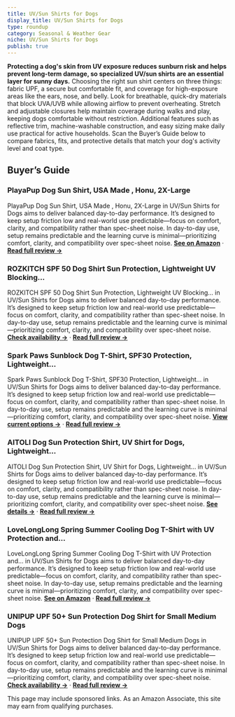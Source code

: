 ```yaml
---
title: UV/Sun Shirts for Dogs
display_title: UV/Sun Shirts for Dogs
type: roundup
category: Seasonal & Weather Gear
niche: UV/Sun Shirts for Dogs
publish: true
---
```


<p><strong>Protecting a dog's skin from UV exposure reduces sunburn risk and helps prevent long-term damage, so specialized UV/sun shirts are an essential layer for sunny days.</strong> Choosing the right sun shirt centers on three things: fabric UPF, a secure but comfortable fit, and coverage for high-exposure areas like the ears, nose, and belly. Look for breathable, quick-dry materials that block UVA/UVB while allowing airflow to prevent overheating. Stretch and adjustable closures help maintain coverage during walks and play, keeping dogs comfortable without restriction. Additional features such as reflective trim, machine-washable construction, and easy sizing make daily use practical for active households. Scan the Buyer’s Guide below to compare fabrics, fits, and protective details that match your dog's activity level and coat type.</p>

<h2>Buyer’s Guide</h2>
<h3>PlayaPup Dog Sun Shirt, USA Made , Honu, 2X-Large</h3>
<p>PlayaPup Dog Sun Shirt, USA Made , Honu, 2X-Large in UV/Sun Shirts for Dogs aims to deliver balanced day-to-day performance. It’s designed to keep setup friction low and real-world use predictable&mdash;focus on comfort, clarity, and compatibility rather than spec-sheet noise. In day-to-day use, setup remains predictable and the learning curve is minimal&mdash;prioritizing comfort, clarity, and compatibility over spec-sheet noise. <a href="https://amzn.to/4qgAvuQ" target="_blank" rel="nofollow sponsored noopener noopener" target="_blank"><strong>See on Amazon</strong></a> · <a href="/reviews/playapup-dog-sun-shirt-usa-made-upf-50-honu-2x-large/"><strong>Read full review &rarr;</strong></a></p>
<h3>ROZKITCH SPF 50 Dog Shirt Sun Protection, Lightweight UV Blocking…</h3>
<p>ROZKITCH SPF 50 Dog Shirt Sun Protection, Lightweight UV Blocking… in UV/Sun Shirts for Dogs aims to deliver balanced day-to-day performance. It’s designed to keep setup friction low and real-world use predictable&mdash;focus on comfort, clarity, and compatibility rather than spec-sheet noise. In day-to-day use, setup remains predictable and the learning curve is minimal&mdash;prioritizing comfort, clarity, and compatibility over spec-sheet noise. <a href="https://amzn.to/48x4bNI" target="_blank" rel="nofollow sponsored noopener noopener" target="_blank"><strong>Check availability &rarr;</strong></a> · <a href="/reviews/rozkitch-spf-50-dog-shirt-sun-protection-lightweight-uv-blocking-quick-ec7048cd/"><strong>Read full review &rarr;</strong></a></p>
<h3>Spark Paws Sunblock Dog T-Shirt, SPF30 Protection, Lightweight…</h3>
<p>Spark Paws Sunblock Dog T-Shirt, SPF30 Protection, Lightweight… in UV/Sun Shirts for Dogs aims to deliver balanced day-to-day performance. It’s designed to keep setup friction low and real-world use predictable&mdash;focus on comfort, clarity, and compatibility rather than spec-sheet noise. In day-to-day use, setup remains predictable and the learning curve is minimal&mdash;prioritizing comfort, clarity, and compatibility over spec-sheet noise. <a href="https://amzn.to/4774o85" target="_blank" rel="nofollow sponsored noopener noopener" target="_blank"><strong>View current options &rarr;</strong></a> · <a href="/reviews/spark-paws-sunblock-dog-t-shirt-spf30-protection-lightweight-breathable-8752089d/"><strong>Read full review &rarr;</strong></a></p>
<h3>AITOLI Dog Sun Protection Shirt, UV Shirt for Dogs, Lightweight…</h3>
<p>AITOLI Dog Sun Protection Shirt, UV Shirt for Dogs, Lightweight… in UV/Sun Shirts for Dogs aims to deliver balanced day-to-day performance. It’s designed to keep setup friction low and real-world use predictable&mdash;focus on comfort, clarity, and compatibility rather than spec-sheet noise. In day-to-day use, setup remains predictable and the learning curve is minimal&mdash;prioritizing comfort, clarity, and compatibility over spec-sheet noise. <a href="https://amzn.to/479YhQr" target="_blank" rel="nofollow sponsored noopener noopener" target="_blank"><strong>See details &rarr;</strong></a> · <a href="/reviews/aitoli-dog-sun-protection-shirt-uv-shirt-for-dogs-lightweight-breathabl-23a9344b/"><strong>Read full review &rarr;</strong></a></p>
<h3>LoveLongLong Spring Summer Cooling Dog T-Shirt with UV Protection and…</h3>
<p>LoveLongLong Spring Summer Cooling Dog T-Shirt with UV Protection and… in UV/Sun Shirts for Dogs aims to deliver balanced day-to-day performance. It’s designed to keep setup friction low and real-world use predictable&mdash;focus on comfort, clarity, and compatibility rather than spec-sheet noise. In day-to-day use, setup remains predictable and the learning curve is minimal&mdash;prioritizing comfort, clarity, and compatibility over spec-sheet noise. <a href="https://amzn.to/47raBgk" target="_blank" rel="nofollow sponsored noopener noopener" target="_blank"><strong>See on Amazon</strong></a> · <a href="/reviews/lovelonglong-spring-summer-cooling-dog-t-shirt-with-uv-protection-and-m-c6f42d6b/"><strong>Read full review &rarr;</strong></a></p>
<h3>UNIPUP UPF 50+ Sun Protection Dog Shirt for Small Medium Dogs</h3>
<p>UNIPUP UPF 50+ Sun Protection Dog Shirt for Small Medium Dogs in UV/Sun Shirts for Dogs aims to deliver balanced day-to-day performance. It’s designed to keep setup friction low and real-world use predictable&mdash;focus on comfort, clarity, and compatibility rather than spec-sheet noise. In day-to-day use, setup remains predictable and the learning curve is minimal&mdash;prioritizing comfort, clarity, and compatibility over spec-sheet noise. <a href="https://amzn.to/4n7ljx4" target="_blank" rel="nofollow sponsored noopener noopener" target="_blank"><strong>Check availability &rarr;</strong></a> · <a href="/reviews/unipup-upf-50-sun-protection-dog-shirt-for-small-medium-dogs-breathable-ce20a2aa/"><strong>Read full review &rarr;</strong></a></p>
<aside class="disclosure">This page may include sponsored links. As an Amazon Associate, this site may earn from qualifying purchases.</aside>
